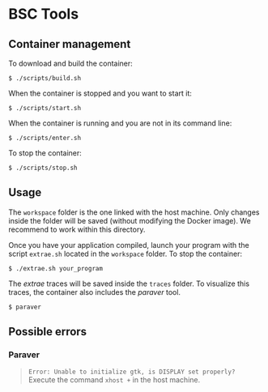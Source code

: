 # BSC Tools
## Container management
To download and build the container:
```console
$ ./scripts/build.sh
```
When the container is stopped and you want to start it:
```console
$ ./scripts/start.sh
```
When the container is running and you are not in its command line:
```console
$ ./scripts/enter.sh
```
To stop the container:
```console
$ ./scripts/stop.sh
```

## Usage
The `workspace` folder is the one linked with the host machine. Only changes inside the folder will be saved (without modifying the Docker image). We recommend to work within this directory. 

Once you have your application compiled, launch your program with the script `extrae.sh` located in the `workspace` folder. 
To stop the container:
```console
$ ./extrae.sh your_program
```
The *extrae* traces will be saved inside the `traces` folder. To visualize this traces, the container also includes the *paraver* tool. 
```console
$ paraver
```
## Possible errors
### Paraver
> `Error: Unable to initialize gtk, is DISPLAY set properly?`<br>
> Execute the command `xhost +` in the host machine.
